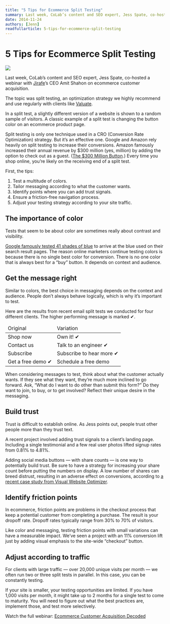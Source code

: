 ```yaml
---
title: "5 Tips for Ecommerce Split Testing"
summary: Last week, CoLab’s content and SEO expert, Jess Spate, co-hosted a webinar with Jirafe's CEO Amit Shahon on ecommerce customer acquisition.
date: 2014-11-24
authors: [Jenn]
readfullarticle: 5-tips-for-ecommerce-split-testing
---
```


# 5 Tips for Ecommerce Split Testing

<a href="https://jirafe.com/article-ecommerce-customer-acquisition-decoded"><img src="/assets/img/blog/2014-11-24.png" class="center-element"></a>

Last week, CoLab’s content and SEO expert, Jess Spate, co-hosted a webinar with [Jirafe](http://jirafe.com/)’s CEO Amit Shahon on ecommerce customer acquisition.

The topic was split testing, an optimization strategy we highly recommend and use regularly with clients like [Valuate](http://colab.coop/work).

In a split test, a slightly different version of a website is shown to a random sample of visitors. A classic example of a split test is changing the button color on an ecommerce product page.

Split testing is only one technique used in a CRO (Conversion Rate Optimization) strategy. But it’s an effective one. Google and Amazon rely heavily on split testing to increase their conversions. Amazon famously increased their annual revenue by $300 million (yes, million) by adding the option to check out as a guest. ([The $300 Million Button](https://www.uie.com/articles/three_hund_million_button/).) Every time you shop online, you’re likely on the receiving end of a split test.

First, the tips:

1. Test a multitude of colors.
2. Tailor messaging according to what the customer wants.
3. Identify points where you can add trust signals.
4. Ensure a friction-free navigation process.
5. Adjust your testing strategy according to your site traffic.

## The importance of color

Tests that seem to be about color are sometimes really about contrast and visibility.

[Google famously tested 41 shades of blue](http://www.nytimes.com/2009/03/01/business/01marissa.html?pagewanted=3&_r=1&) to arrive at the blue used on their search result pages. The reason online marketers continue testing colors is because there is no single best color for conversion. There is no one color that is always best for a “buy” button. It depends on context and audience.

## Get the message right

Similar to colors, the best choice in messaging depends on the context and audience. People don’t always behave logically, which is why it’s important to test.

Here are the results from recent email split tests we conducted for four different clients. The higher performing message is marked ✔.

<table cellpadding="20">
<thead>
<tr>
<td>Original</td>
<td>Variation</td>
</thead>
<tbody>
<tr>
<td>Shop now</td>
<td>Own it! ✔</td>
</tr>
<tr>
<td>Contact us</td>
<td>Talk to an engineer ✔</td>
</tr>
<tr>
<td>Subscribe</td>
<td>Subscribe to hear more ✔</td>
</tr>
<tr>
<td>Get a free demo ✔</td>
<td>Schedule a free demo</td>
</tr>
</tbody>
</table>

When considering messages to test, think about what the customer actually wants. If they see what they want, they’re much more inclined to go forward. Ask, “What do I want to do other than submit this form?” Do they want to join, to buy, or to get involved? Reflect their unique desire in the messaging.

## Build trust

Trust is difficult to establish online. As Jess points out, people trust other people more than they trust text.

A recent project involved adding trust signals to a client’s landing page. Including a single testimonial and a few real user photos lifted signup rates from 0.81% to 4.81%.

Adding social media buttons &mdash; with share counts &mdash; is one way to potentially build trust. Be sure to have a strategy for increasing your share count before putting the numbers on display. A low number of shares can breed distrust, resulting in an adverse effect on conversions, according to [a recent case study from Visual Website Optimizer](https://vwo.com/blog/removing-social-sharing-buttons-from-ecommerce-product-page-increase-conversions/).

## Identify friction points

In ecommerce, friction points are problems in the checkout process that keep a potential customer from completing a purchase. The result is your dropoff rate. Dropoff rates typically range from 30% to 70% of visitors.

Like color and messaging, testing friction points with small variations can have a measurable impact. We’ve seen a project with an 11% conversion lift just by adding visual emphasis to the site-wide “checkout” button.

## Adjust according to traffic

For clients with large traffic &mdash; over 20,000 unique visits per month &mdash; we often run two or three split tests in parallel. In this case, you can be constantly testing.

If your site is smaller, your testing opportunities are limited. If you have 1,000 visits per month, it might take up to 2 months for a single test to come to maturity. You will need to figure out what the best practices are, implement those, and test more selectively.

Watch the full webinar: [Ecommerce Customer Acquisition Decoded](https://jirafe.com/article-ecommerce-customer-acquisition-decoded)
